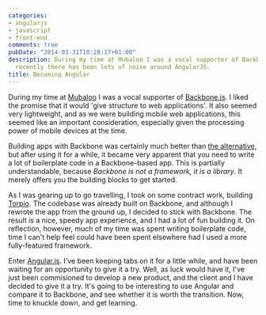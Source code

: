 ```yaml
---
categories:
- angularjs
- javascript
- front-end
comments: true
pubDate: "2014-03-31T10:28:17+01:00"
description: During my time at Mubaloo I was a vocal supporter of Backbone.js. But
  recently there has been lots of noise around AngularJS.
title: Becoming Angular
---
```


During my time at [Mubaloo](http://mubaloo.com) I was a vocal supporter of [Backbone.js](http://backbonejs.org). I liked the promise that it would 'give structure to web applications'. It also seemed very lightweight, and as we were building mobile web applications, this seemed like an important consideration, especially given the processing power of mobile devices at the time.

<!-- more -->

Building apps with Backbone was certainly much better than [the alternative](http://www.webdesignerdepot.com/2012/09/jquery-the-good-the-bad-and-the-ugly/), but after using it for a while, it became very apparent that you need to write a lot of boilerplate code in a Backbone-based app. This is partially understandable, because _Backbone is not a framework, it is a library_. It merely offers you the building blocks to get started.

As I was gearing up to go travelling, I took on some contract work, building [Torpio](http://torpio.com/app). The codebase was already built on Backbone, and although I rewrote the app from the ground up, I decided to stick with Backbone. The result is a nice, speedy app experience, and I had a lot of fun building it. On reflection, however, much of my time was spent writing boilerplate code, time I can't help feel could have been spent elsewhere had I used a more fully-featured framework.

Enter [Angular.js](http://angularjs.org). I've been keeping tabs on it for a little while, and have been waiting for an opportunity to give it a try. Well, as luck would have it, I've just been commisioned to develop a new product, and the client and I have decided to give it a try. It's going to be interesting to use Angular and compare it to Backbone, and see whether it is worth the transition. Now, time to knuckle down, and get learning.

